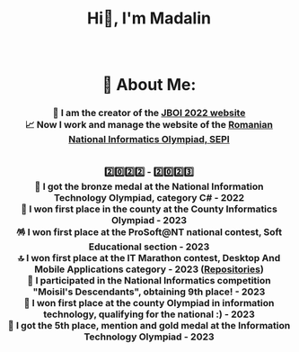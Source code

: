 # <p align="center">Hi👋, I'm Madalin</p>
<br>
<h1 align="center">💫 About Me: </h1>
<h3 align="center">
<b>🎉 I am the creator of the <a href = "https://jboi2022.lrmd.ro">JBOI 2022 website</a>
<br>📈 Now I work and manage the website of the <a href = "https://www.sepi.ro">Romanian National Informatics Olympiad, SEPI</a>
<br><br>

2️⃣0️⃣2️⃣2️⃣ - 2️⃣0️⃣2️⃣3️⃣
<br>🔴 I got the bronze medal at the National Information Technology Olympiad, category C# - 2022
<br>🔵 I won first place in the county at the County Informatics Olympiad - 2023
<br>🪅 I won first place at the ProSoft@NT national contest, Soft Educational section  - 2023
<br>🔝 I won first place at the IT Marathon contest, Desktop And Mobile Applications category - 2023 (<a href = "https://github.com/nnmadalin/Invite-for-a-break---ITMarathon">Repositories</a>)
<br>🧭 I participated in the National Informatics competition "Moisil's Descendants", obtaining 9th place! - 2023
<br>🫠 I won first place at the county Olympiad in information technology, qualifying for the national :) - 2023
<br>🤩 I got the <b>5th place, mention and gold medal</b> at the Information Technology Olympiad - 2023
</b>
</h3>
 
